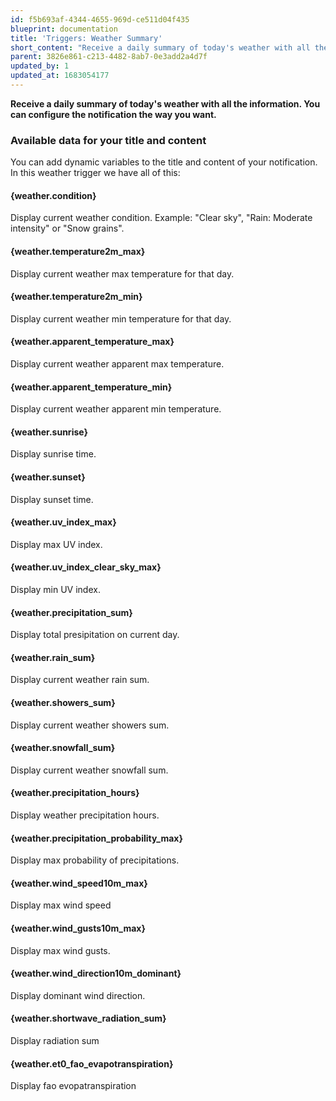 ```yaml
---
id: f5b693af-4344-4655-969d-ce511d04f435
blueprint: documentation
title: 'Triggers: Weather Summary'
short_content: "Receive a daily summary of today's weather with all the information. You can configure the notification the way you want."
parent: 3826e861-c213-4482-8ab7-0e3add2a4d7f
updated_by: 1
updated_at: 1683054177
---
```

**Receive a daily summary of today's weather with all the information. You can configure the notification the way you want.**

<div id="available-data" style="scroll-margin-top: 2em;"></div>

### Available data for your title and content

You can add dynamic variables to the title and content of your notification. In this weather trigger we have all of this:

#### {weather.condition}
Display current weather condition. Example: "Clear sky", "Rain: Moderate intensity" or "Snow grains".

#### {weather.temperature2m_max}
Display current weather max temperature for that day.

#### {weather.temperature2m_min}
Display current weather min temperature for that day.

#### {weather.apparent_temperature_max}
Display current weather apparent max temperature.

#### {weather.apparent_temperature_min}
Display current weather apparent min temperature.

#### {weather.sunrise}
Display sunrise time. 

#### {weather.sunset}
Display sunset time.

#### {weather.uv_index_max}
Display max UV index.

#### {weather.uv_index_clear_sky_max}
Display min UV index.

#### {weather.precipitation_sum}
Display total presipitation on current day. 

#### {weather.rain_sum}
Display current weather rain sum.

#### {weather.showers_sum}
Display current weather showers sum.

#### {weather.snowfall_sum}
Display current weather snowfall sum.

#### {weather.precipitation_hours}
Display weather precipitation hours. 

#### {weather.precipitation_probability_max}
Display max probability of precipitations.

#### {weather.wind_speed10m_max}
Display max wind speed 

#### {weather.wind_gusts10m_max}
Display max wind gusts. 

#### {weather.wind_direction10m_dominant}
Display dominant wind direction.

#### {weather.shortwave_radiation_sum}
Display radiation sum

#### {weather.et0_fao_evapotranspiration}
Display fao evopatranspiration